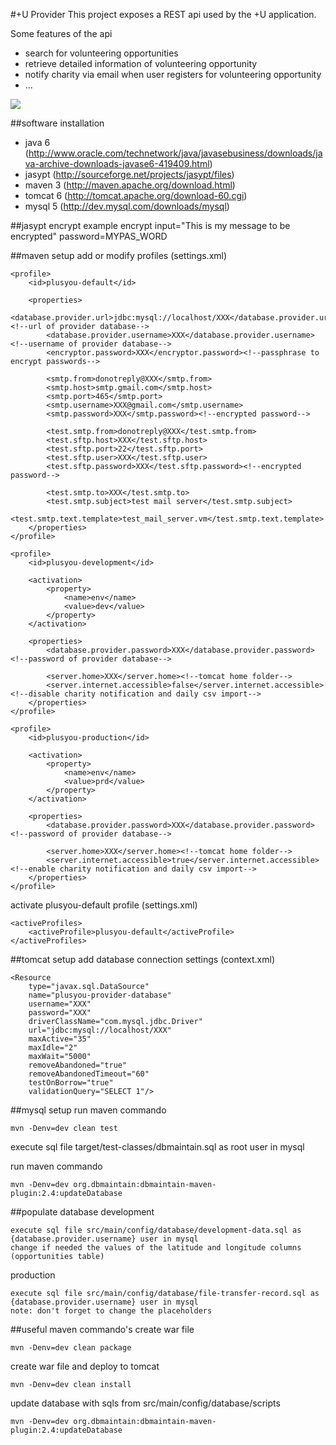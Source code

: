 #+U Provider
This project exposes a REST api used by the +U application.

Some features of the api

* search for volunteering opportunities
* retrieve detailed information of volunteering opportunity
* notify charity via email when user registers for volunteering opportunity
* ...

<img src="https://github.com/youthnet/plusyou-provider/blob/master/database-diagram.png?raw=true"/>

##software installation
* java 6 (<http://www.oracle.com/technetwork/java/javasebusiness/downloads/java-archive-downloads-javase6-419409.html>)
* jasypt (<http://sourceforge.net/projects/jasypt/files>)
* maven 3 (<http://maven.apache.org/download.html>)
* tomcat 6 (<http://tomcat.apache.org/download-60.cgi>)
* mysql 5 (<http://dev.mysql.com/downloads/mysql>)

##jasypt encrypt example
encrypt input="This is my message to be encrypted" password=MYPAS_WORD

##maven setup
add or modify profiles (settings.xml)

    <profile>
        <id>plusyou-default</id>

        <properties>
            <database.provider.url>jdbc:mysql://localhost/XXX</database.provider.url><!--url of provider database-->
            <database.provider.username>XXX</database.provider.username><!--username of provider database-->
            <encryptor.password>XXX</encryptor.password><!--passphrase to encrypt passwords-->

            <smtp.from>donotreply@XXX</smtp.from>
            <smtp.host>smtp.gmail.com</smtp.host>
            <smtp.port>465</smtp.port>
            <smtp.username>XXX@gmail.com</smtp.username>
            <smtp.password>XXX</smtp.password><!--encrypted password-->

            <test.smtp.from>donotreply@XXX</test.smtp.from>
            <test.sftp.host>XXX</test.sftp.host>
            <test.sftp.port>22</test.sftp.port>
            <test.sftp.user>XXX</test.sftp.user>
            <test.sftp.password>XXX</test.sftp.password><!--encrypted password-->

            <test.smtp.to>XXX</test.smtp.to>
            <test.smtp.subject>test mail server</test.smtp.subject>
            <test.smtp.text.template>test_mail_server.vm</test.smtp.text.template>
        </properties>
    </profile>

    <profile>
        <id>plusyou-development</id>

        <activation>
            <property>
                <name>env</name>
                <value>dev</value>
            </property>
        </activation>

        <properties>
            <database.provider.password>XXX</database.provider.password><!--password of provider database-->

            <server.home>XXX</server.home><!--tomcat home folder-->
            <server.internet.accessible>false</server.internet.accessible><!--disable charity notification and daily csv import-->
        </properties>
    </profile>

    <profile>
        <id>plusyou-production</id>

        <activation>
            <property>
                <name>env</name>
                <value>prd</value>
            </property>
        </activation>

        <properties>
            <database.provider.password>XXX</database.provider.password><!--password of provider database-->

            <server.home>XXX</server.home><!--tomcat home folder-->
            <server.internet.accessible>true</server.internet.accessible><!--enable charity notification and daily csv import-->
        </properties>
    </profile>

activate plusyou-default profile (settings.xml)

    <activeProfiles>
        <activeProfile>plusyou-default</activeProfile>
    </activeProfiles>

##tomcat setup
add database connection settings (context.xml)

    <Resource
        type="javax.sql.DataSource"
        name="plusyou-provider-database"
        username="XXX"
        password="XXX"
        driverClassName="com.mysql.jdbc.Driver"
        url="jdbc:mysql://localhost/XXX"
        maxActive="35"
        maxIdle="2"
        maxWait="5000"
        removeAbandoned="true"
        removeAbandonedTimeout="60"
        testOnBorrow="true"
        validationQuery="SELECT 1"/>

##mysql setup
run maven commando

    mvn -Denv=dev clean test

execute sql file target/test-classes/dbmaintain.sql as root user in mysql

run maven commando

    mvn -Denv=dev org.dbmaintain:dbmaintain-maven-plugin:2.4:updateDatabase

##populate database
development

    execute sql file src/main/config/database/development-data.sql as {database.provider.username} user in mysql
    change if needed the values of the latitude and longitude columns (opportunities table)

production

    execute sql file src/main/config/database/file-transfer-record.sql as {database.provider.username} user in mysql
    note: don't forget to change the placeholders

##useful maven commando's
create war file

    mvn -Denv=dev clean package

create war file and deploy to tomcat

    mvn -Denv=dev clean install

update database with sqls from src/main/config/database/scripts

    mvn -Denv=dev org.dbmaintain:dbmaintain-maven-plugin:2.4:updateDatabase